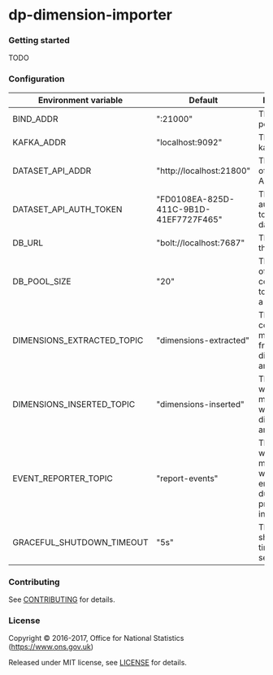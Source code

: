 dp-dimension-importer
================

### Getting started
TODO

### Configuration

| Environment variable       | Default                                | Description
| -------------------------- | -------------------------------------- | -----------
| BIND_ADDR                  | ":21000"                               | The host and port to bind to
| KAFKA_ADDR                 | "localhost:9092"                       | The list of kafka hosts
| DATASET_API_ADDR           | "http://localhost:21800"               | The address of the dataset API
| DATASET_API_AUTH_TOKEN     | "FD0108EA-825D-411C-9B1D-41EF7727F465" | The authentication token for the dataset API
| DB_URL                     | "bolt://localhost:7687"                | The URL of the database
| DB_POOL_SIZE               | "20"                                   | The number of database connections to maintain in a pool
| DIMENSIONS_EXTRACTED_TOPIC | "dimensions-extracted"                 | The topic to consume messages from to when dimensions are extracted
| DIMENSIONS_INSERTED_TOPIC  | "dimensions-inserted"                  | The topic to write output messages when dimensions are inserted
| EVENT_REPORTER_TOPIC       | "report-events"                        | The topic to write output messages when any errors occur during processing an instance
| GRACEFUL_SHUTDOWN_TIMEOUT  | "5s"                                   | The graceful shutdown timeout in seconds

### Contributing

See [CONTRIBUTING](CONTRIBUTING.md) for details.

### License

Copyright © 2016-2017, Office for National Statistics (https://www.ons.gov.uk)

Released under MIT license, see [LICENSE](LICENSE.md) for details.

